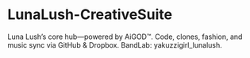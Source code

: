 # LunaLush-CreativeSuite
Luna Lush’s core hub—powered by AiGOD™. Code, clones, fashion, and music sync via GitHub &amp; Dropbox. BandLab: yakuzzigirl_lunalush.
